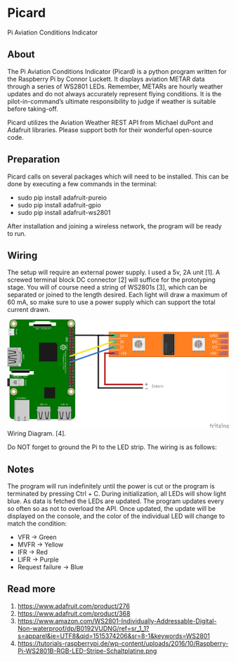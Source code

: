 # Picard
Pi Aviation Conditions Indicator

## About
The Pi Aviation Conditions Indicator (Picard) is a python program written for the Raspberry Pi by Connor Luckett. It displays aviation METAR data through a series of WS2801 LEDs. Remember, METARs are hourly weather updates and do not always accurately represent flying conditions. It is the pilot-in-command’s ultimate responsibility to judge if weather is suitable before taking-off.

Picard utilizes the Aviation Weather REST API from Michael duPont and Adafruit libraries. Please support both for their wonderful open-source code.

## Preparation
Picard calls on several packages which will need to be installed. This can be done by executing a few commands in the terminal:
*	sudo pip install adafruit-pureio
*	sudo pip install adafruit-gpio
*	sudo pip install adafruit-ws2801

After installation and joining a wireless network, the program will be ready to run.

## Wiring
The setup will require an external power supply. I used a 5v, 2A unit [1]. A screwed terminal block DC connector [2] will suffice for the prototyping stage. You will of course need a string of WS2801s [3], which can be separated or joined to the length desired. Each light will draw a maximum of 60 mA, so make sure to use a power supply which can support the total current drawn.

![Picard](https://github.com/cobelu/Picard/blob/master/picard_wiring.png)
Wiring Diagram. [4].

Do NOT forget to ground the Pi to the LED strip. The wiring is as follows:

## Notes
The program will run indefinitely until the power is cut or the program is terminated by pressing Ctrl + C. During initialization, all LEDs will show light blue. As data is fetched the LEDs are updated. The program updates every so often so as not to overload the API. Once updated, the update will be displayed on the console, and the color of the individual LED will change to match the condition:
*	VFR -> Green
*	MVFR -> Yellow
*	IFR -> Red
*	LIFR -> Purple
*	Request failure -> Blue

## Read more
1. https://www.adafruit.com/product/276
2. https://www.adafruit.com/product/368 
3. https://www.amazon.com/WS2801-Individually-Addressable-Digital-Non-waterproof/dp/B0192VUDNG/ref=sr_1_1?s=apparel&ie=UTF8&qid=1515374206&sr=8-1&keywords=WS2801 
4. https://tutorials-raspberrypi.de/wp-content/uploads/2016/10/Raspberry-Pi-WS2801B-RGB-LED-Stripe-Schaltplatine.png
